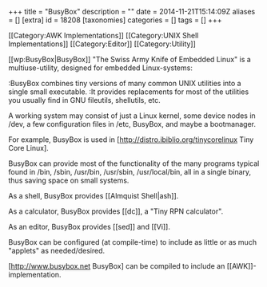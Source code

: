 +++
title = "BusyBox"
description = ""
date = 2014-11-21T15:14:09Z
aliases = []
[extra]
id = 18208
[taxonomies]
categories = []
tags = []
+++

[[Category:AWK Implementations]]
[[Category:UNIX Shell Implementations]]
[[Category:Editor]]
[[Category:Utility]]

[[wp:BusyBox|BusyBox]] "The Swiss Army Knife of Embedded Linux"
is a multiuse-utility, designed for embedded Linux-systems:

:BusyBox combines tiny versions of many common UNIX utilities into a single small executable. 
:It provides replacements for most of the utilities you usually find in GNU fileutils, shellutils, etc. 
<!--
The utilities in BusyBox generally have fewer options than their 
full-featured GNU cousins; however, the options that are included provide 
the expected functionality and behave very much like their GNU counterparts. 

BusyBox provides a fairly complete environment for any small or embedded system.

BusyBox has been written with size-optimization and limited resources in mind. 
It is also extremely modular so you can easily include or exclude commands 
(or features) at compile time. This makes it easy to customize your embedded systems. 
-->
A working system may consist of just
a Linux kernel,
some device nodes in /dev, 
a few configuration files in /etc, 
BusyBox,
and maybe a bootmanager.

For example, BusyBox is used in [http://distro.ibiblio.org/tinycorelinux Tiny Core Linux].

BusyBox can provide most of the functionality of the many programs 
typical found in /bin, /sbin, /usr/bin, /usr/sbin, /usr/local/bin,
all in a single binary, thus saving space on small systems.

As a shell, BusyBox provides [[Almquist Shell‎|ash]].

As a calculator, BusyBox provides [[dc]], a "Tiny RPN calculator".

As an editor, BusyBox provides [[sed]] and [[Vi]].

BusyBox can be configured (at compile-time) to include 
as little or as much "applets" as needed/desired.

[http://www.busybox.net BusyBox] can be compiled to include an [[AWK]]-implementation.
